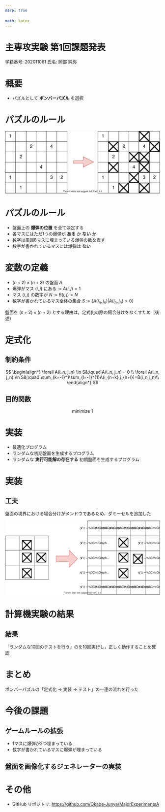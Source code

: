 ```yaml
---
marp: true

math: katex
---
```

<!-- headingDivider: 1 -->
<!-- paginate: true -->
<!-- footer: 主専攻実験第1回課題発表 -->

# 主専攻実験 第1回課題発表

学籍番号: 202011061
氏名: 岡部 純弥

# 概要

- パズルとして **ボンバーパズル** を選択

# パズルのルール

![70% center](./fig/bomber_puzzle.svg)

# パズルのルール

- 盤面上の **爆弾の位置** を全て決定する
- 各マスにはただ1つの爆弾が **ある** か **ない** か
- 数字は周囲8マスに埋まっている爆弾の数を表す
- 数字が書かれているマスには爆弾は **ない** 

# 変数の定義

- $(n+2)\times (n+2)$ の盤面 $A$
- 爆弾がマス $(i,j)$ にある := $A(i,j) = 1$ 
- マス $(i,j)$ の数字が $N$ := $B(i,j)=N$
- 数字が書かれているマス全体の集合 $S$ := $\{A(i_n, j_n)|A(i_n, j_n) > 0\}$

盤面を $(n+2)\times (n+2)$ とする理由は，定式化の際の場合分けをなくすため（後述）

# 定式化

## 制約条件

$$
\begin{align*}
\forall A(i_n, j_n) \in S&;\quad A(i_n, j_n) = 0 \\
\forall A(i_n, j_n) \in S&;\quad \sum_{k=-1}^1\sum_{l=-1}^{1}A(i_{n+k},j_{n+l})=B(i_n,j_n)\\
\end{align*}
$$

## 目的関数

$$
\text{minimize}\  1
$$


# 実装

- 最適化プログラム
- ランダムな初期盤面を生成するプログラム
- ランダムな **実行可能解の存在する** 初期盤面を生成するプログラム


# 実装
## 工夫

盤面の境界における場合分けがメンドウであるため，ダミーセルを追加した

![境界のサンプル図](./fig/boundary.svg)

# 計算機実験の結果

## 結果

「ランダムな10回のテストを行う」のを10回実行し，正しく動作することを確認

# まとめ

ボンバーパズルの「定式化 -> 実装 -> テスト」の一連の流れを行った

# 今後の課題

## ゲームルールの拡張

- 1マスに爆弾が2つ埋まっている
- 数字が書かれているマスに爆弾が埋まっている

## 盤面を画像化するジェネレーターの実装

# その他

- GitHub リポジトリ: https://github.com/Okabe-Junya/MajorExperimentsA
